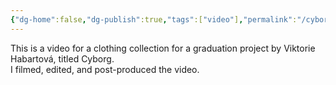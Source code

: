 ```yaml
---
{"dg-home":false,"dg-publish":true,"tags":["video"],"permalink":"/cyborg/","dgPassFrontmatter":true}
---
```


This is a video for a clothing collection for a graduation project by Viktorie Habartová, 
titled Cyborg.  
I filmed, edited, and post-produced the video.